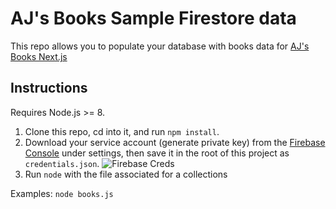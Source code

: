 # AJ's Books Sample Firestore data

This repo allows you to populate your database with books data for
[AJ's Books Next.js](https://github.com/AJONPLLC/ajonp-ajsbooks-nextjs)

## Instructions

Requires Node.js >= 8.

1. Clone this repo, cd into it, and run `npm install`.
2. Download your service account (generate private key) from the [Firebase Console](https://console.firebase.google.com) under settings, then save it in the root of this project as `credentials.json`.
   ![Firebase Creds](https://res.cloudinary.com/ajonp/image/upload/v1558553714/ajonp-ajonp-com/ajonp-ajsbooks-deb-example/firebase_creds.png)
3. Run `node` with the file associated for a collections

Examples:
`node books.js`
